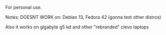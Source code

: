 For personal use.

Notes: DOESNT WORK on: Debian 13, Fedora 42 (gonna test other distros)

Also it works on gigabyte g5 kd and other "rebranded" clevo laptops
